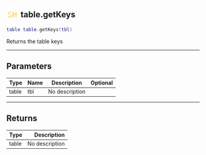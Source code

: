 ## <img src="../../.gitbook/assets/shared.png" width="32" height="32" /> table.getKeys

```lua
table table.getKeys(tbl)
```

Returns the table keys<br>

-----------------
## Parameters

| Type   | Name | Description | Optional |
| ------ | ---- | ----------- | -------: |
| table | tbl | No description |  |

-----------------
## Returns

| Type   | Description |
| ------ | ----------: |
| table | No description |
